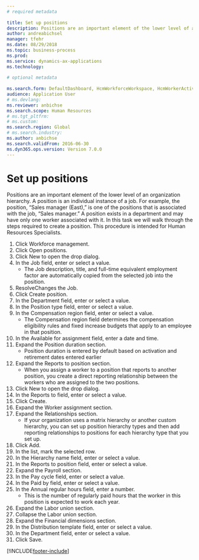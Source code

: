 ```yaml
--- 
# required metadata 
 
title: Set up positions
description: Positions are an important element of the lower level of an organization hierarchy. 
author: andreabichsel
manager: tfehr 
ms.date: 08/29/2018
ms.topic: business-process 
ms.prod:  
ms.service: dynamics-ax-applications 
ms.technology:  
 
# optional metadata 
 
ms.search.form: DefaultDashboard, HcmWorkforceWorkspace, HcmWorkerActivityChart, HcmAllWorkersListPart, HcmPosition, HcmPositionNewPosition, HcmJobLookup, HcmPositionReportsToDialog, HcmPositionLookup, FinancialDimensionDefaultTemplatesLookup, DimensionLookup, HcmPersonnelManagementWorkspace
audience: Application User 
# ms.devlang:  
ms.reviewer: anbichse
ms.search.scope: Human Resources
# ms.tgt_pltfrm:  
# ms.custom:  
ms.search.region: Global
# ms.search.industry: 
ms.author: anbichse
ms.search.validFrom: 2016-06-30 
ms.dyn365.ops.version: Version 7.0.0 
---
```

# Set up positions



Positions are an important element of the lower level of an organization hierarchy. A position is an individual instance of a job. For example, the position, “Sales manager (East),” is one of the positions that is associated with the job, “Sales manager.” A position exists in a department and may have only one worker associated with it. In this task we will walk through the steps required to create a position. This procedure is intended for Human Resources Specialists.

1. Click Workforce management.
2. Click Open positions.
3. Click New to open the drop dialog.
4. In the Job field, enter or select a value.
    * The Job description, title, and full-time equivalent employment factor are automatically copied from the selected job into the position.  
5. ResolveChanges the Job.
6. Click Create position.
7. In the Department field, enter or select a value.
8. In the Position type field, enter or select a value.
9. In the Compensation region field, enter or select a value.
    * The Compensation region field determines the compensation eligibility rules and fixed increase budgets that apply to an employee in that position.  
10. In the Available for assignment field, enter a date and time.
11. Expand the Position duration section.
    * Position duration is entered by default based on activation and retirement dates entered earlier  
12. Expand the Reports to position section.
    * When you assign a worker to a position that reports to another position, you create a direct reporting relationship between the workers who are assigned to the two positions.  
13. Click New to open the drop dialog.
14. In the Reports to field, enter or select a value.
15. Click Create.
16. Expand the Worker assignment section.
17. Expand the Relationships section.
    * If your organization uses a matrix hierarchy or another custom hierarchy, you can set up position hierarchy types and then add reporting relationships to positions for each hierarchy type that you set up.  
18. Click Add.
19. In the list, mark the selected row.
20. In the Hierarchy name field, enter or select a value.
21. In the Reports to position field, enter or select a value.
22. Expand the Payroll section.
23. In the Pay cycle field, enter or select a value.
24. In the Paid by field, enter or select a value.
25. In the Annual regular hours field, enter a number.
    * This is the number of regularly paid hours that the worker in this position is expected to work each year.  
26. Expand the Labor union section.
27. Collapse the Labor union section.
28. Expand the Financial dimensions section.
29. In the Distribution template field, enter or select a value.
30. In the Department field, enter or select a value.
31. Click Save.



[!INCLUDE[footer-include](../includes/footer-banner.md)]